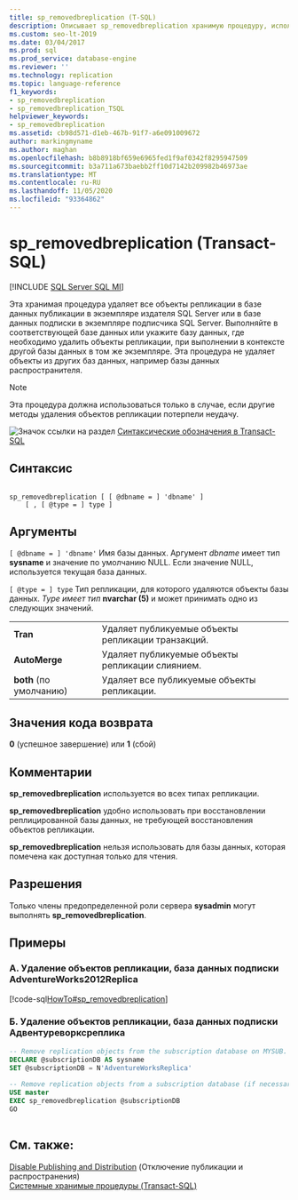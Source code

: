 ```yaml
---
title: sp_removedbreplication (T-SQL)
description: Описывает sp_removedbreplication хранимую процедуру, используемую для удаления всех объектов репликации в базе данных публикации для репликации SQL Server.
ms.custom: seo-lt-2019
ms.date: 03/04/2017
ms.prod: sql
ms.prod_service: database-engine
ms.reviewer: ''
ms.technology: replication
ms.topic: language-reference
f1_keywords:
- sp_removedbreplication
- sp_removedbreplication_TSQL
helpviewer_keywords:
- sp_removedbreplication
ms.assetid: cb98d571-d1eb-467b-91f7-a6e091009672
author: markingmyname
ms.author: maghan
ms.openlocfilehash: b8b8918bf659e6965fed1f9af0342f8295947509
ms.sourcegitcommit: b3a711a673baebb2ff10d7142b209982b46973ae
ms.translationtype: MT
ms.contentlocale: ru-RU
ms.lasthandoff: 11/05/2020
ms.locfileid: "93364862"
---
```

# <a name="sp_removedbreplication-transact-sql"></a>sp_removedbreplication (Transact-SQL)
[!INCLUDE [SQL Server SQL MI](../../includes/applies-to-version/sql-asdbmi.md)]

  Эта хранимая процедура удаляет все объекты репликации в базе данных публикации в экземпляре издателя SQL Server или в базе данных подписки в экземпляре подписчика SQL Server. Выполняйте в соответствующей базе данных или укажите базу данных, где необходимо удалить объекты репликации, при выполнении в контексте другой базы данных в том же экземпляре. Эта процедура не удаляет объекты из других баз данных, например базы данных распространителя.  
  
> [!NOTE]  
>  Эта процедура должна использоваться только в случае, если другие методы удаления объектов репликации потерпели неудачу.  
  
 ![Значок ссылки на раздел](../../database-engine/configure-windows/media/topic-link.gif "Значок ссылки на раздел") [Синтаксические обозначения в Transact-SQL](../../t-sql/language-elements/transact-sql-syntax-conventions-transact-sql.md)  
  
## <a name="syntax"></a>Синтаксис  
  
```  
  
sp_removedbreplication [ [ @dbname = ] 'dbname' ]  
    [ , [ @type = ] type ]   
```  
  
## <a name="arguments"></a>Аргументы  
`[ @dbname = ] 'dbname'` Имя базы данных. Аргумент *dbname* имеет тип **sysname** и значение по умолчанию NULL. Если значение NULL, используется текущая база данных.  
  
`[ @type = ] type` Тип репликации, для которого удаляются объекты базы данных. *Type имеет тип* **nvarchar (5)** и может принимать одно из следующих значений.  
  
|||  
|-|-|  
|**Tran**|Удаляет публикуемые объекты репликации транзакций.|  
|**AutoMerge**|Удаляет публикуемые объекты репликации слиянием.|  
|**both** (по умолчанию)|Удаляет все публикуемые объекты репликации.|  
  
## <a name="return-code-values"></a>Значения кода возврата  
 **0** (успешное завершение) или **1** (сбой)  
  
## <a name="remarks"></a>Комментарии  
 **sp_removedbreplication** используется во всех типах репликации.  
  
 **sp_removedbreplication** удобно использовать при восстановлении реплицированной базы данных, не требующей восстановления объектов репликации.  
  
 **sp_removedbreplication** нельзя использовать для базы данных, которая помечена как доступная только для чтения.  
  
## <a name="permissions"></a>Разрешения  
 Только члены предопределенной роли сервера **sysadmin** могут выполнять **sp_removedbreplication**.  
  
## <a name="examples"></a>Примеры

### <a name="a-remove-replication-objects-adventureworks2012replica-subscription-database"></a>A. Удаление объектов репликации, база данных подписки AdventureWorks2012Replica
 [!code-sql[HowTo#sp_removedbreplication](../../relational-databases/replication/codesnippet/tsql/sp-removedbreplication-t_1.sql)]  
  
### <a name="b-remove-replication-objects-adventureworksreplica-subscription-database"></a>Б. Удаление объектов репликации, база данных подписки Адвентуреворксреплика
  
```sql
-- Remove replication objects from the subscription database on MYSUB.  
DECLARE @subscriptionDB AS sysname  
SET @subscriptionDB = N'AdventureWorksReplica'  
  
-- Remove replication objects from a subscription database (if necessary).  
USE master  
EXEC sp_removedbreplication @subscriptionDB  
GO  
  
```  
  
## <a name="see-also"></a>См. также:  
 [Disable Publishing and Distribution](../../relational-databases/replication/disable-publishing-and-distribution.md)  (Отключение публикации и распространения)  
 [Системные хранимые процедуры (Transact-SQL)](../../relational-databases/system-stored-procedures/system-stored-procedures-transact-sql.md)  
  
  
